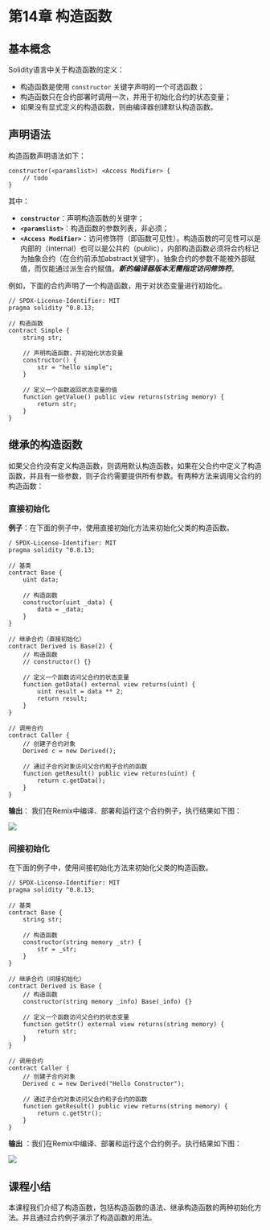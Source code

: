 # 第14章 构造函数

## 基本概念

Solidity语言中关于构造函数的定义：

+ 构造函数是使用 `constructor` 关键字声明的一个可选函数；
+ 构造函数只在合约部署时调用一次，并用于初始化合约的状态变量；
+ 如果没有显式定义的构造函数，则由编译器创建默认构造函数。

## 声明语法

构造函数声明语法如下：

```
constructor(<paramslist>) <Access Modifier> {
	// todo
} 
```

其中：

+ **`constructor`**：声明构造函数的关键字；
+ **`<paramslist>`**：构造函数的参数列表，非必须；
+ **`<Access Modifier>`**：访问修饰符（即函数可见性）。构造函数的可见性可以是内部的（internal）也可以是公共的（public），内部构造函数必须将合约标记为抽象合约（在合约前添加abstract关键字）。抽象合约的参数不能被外部赋值，而仅能通过派生合约赋值。***新的编译器版本无需指定访问修饰符***。

例如，下面的合约声明了一个构造函数，用于对状态变量进行初始化。

```
// SPDX-License-Identifier: MIT
pragma solidity ^0.8.13;

// 构造函数
contract Simple {
    string str;
             
    // 声明构造函数，并初始化状态变量
    constructor() {                 
        str = "hello simple";
    }
    
    // 定义一个函数返回状态变量的值
    function getValue() public view returns(string memory) {
        return str;
    }
}
```

## 继承的构造函数

如果父合约没有定义构造函数，则调用默认构造函数，如果在父合约中定义了构造函数，并且有一些参数，则子合约需要提供所有参数。有两种方法来调用父合约的构造函数：

### 直接初始化

**例子**：在下面的例子中，使用直接初始化方法来初始化父类的构造函数。

```
/ SPDX-License-Identifier: MIT
pragma solidity ^0.8.13;

// 基类
contract Base {
    uint data;
             
    // 构造函数
    constructor(uint _data) {
        data = _data;  
    }
}

// 继承合约（直接初始化）
contract Derived is Base(2) {
    // 构造函数
    // constructor() {}

    // 定义一个函数访问父合约的状态变量
    function getData() external view returns(uint) {
        uint result = data ** 2;
        return result;
    }
}

// 调用合约
contract Caller {
    // 创建子合约对象
    Derived c = new Derived();

    // 通过子合约对象访问父合约和子合约的函数
    function getResult() public view returns(uint) {
        return c.getData();
    }
}
```

**输出**： 我们在Remix中编译、部署和运行这个合约例子，执行结果如下图：

![](D:\资料\我的\项目\IT培训项目\区块链\课程\Solidity语言基础教程\images\remix-constructor-1.png)

### 间接初始化

在下面的例子中，使用间接初始化方法来初始化父类的构造函数。

```
// SPDX-License-Identifier: MIT
pragma solidity ^0.8.13;

// 基类
contract Base {
    string str;
             
    // 构造函数
    constructor(string memory _str) {
        str = _str;  
    }
}

// 继承合约（间接初始化）
contract Derived is Base {
    // 构造函数
    constructor(string memory _info) Base(_info) {}

    // 定义一个函数访问父合约的状态变量
    function getStr() external view returns(string memory) {
        return str;
    }
}

// 调用合约
contract Caller {
    // 创建子合约对象
    Derived c = new Derived("Hello Constructor");

    // 通过子合约对象访问父合约和子合约的函数
    function getResult() public view returns(string memory) {
        return c.getStr();
    }
}
```

**输出** ：我们在Remix中编译、部署和运行这个合约例子。执行结果如下图：

![](D:\资料\我的\项目\IT培训项目\区块链\课程\Solidity语言基础教程\images\remix-constructor-2.png)

## 课程小结

本课程我们介绍了构造函数，包括构造函数的语法、继承构造函数的两种初始化方法。并且通过合约例子演示了构造函数的用法。

